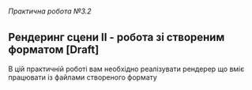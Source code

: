 ###### Практична робота №3.2
## Рендеринг сцени II - робота зі створеним форматом [Draft]

В цій практичній роботі вам необхідно реалізувати рендерер що вміє працювати із файлами створеного формату
